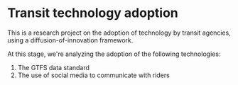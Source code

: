 # Transit technology adoption

This is a research project on the adoption of technology by transit agencies, using a diffusion-of-innovation framework.

At this stage, we're analyzing the adoption of the following technologies:

1. The GTFS data standard
2. The use of social media to communicate with riders
